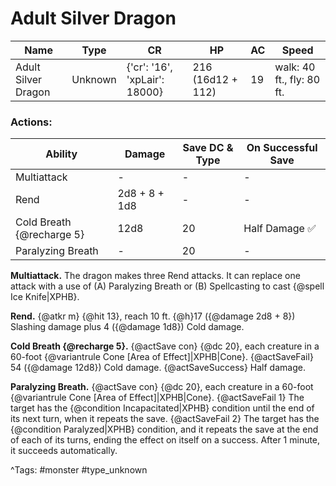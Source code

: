 # Adult Silver Dragon

| Name | Type | CR | HP | AC | Speed |
|------|------|----|----|----|-------|
| Adult Silver Dragon | Unknown | {'cr': '16', 'xpLair': 18000} | 216 (16d12 + 112) | 19 | walk: 40 ft., fly: 80 ft. |

### Actions:

| Ability | Damage | Save DC & Type | On Successful Save |
|---------|--------|----------------|--------------------|
| Multiattack | - | - | - |
| Rend | 2d8 + 8 + 1d8 | - | - |
| Cold Breath {@recharge 5} | 12d8 | 20 | Half Damage ✅ |
| Paralyzing Breath | - | 20 | - |


**Multiattack.** The dragon makes three Rend attacks. It can replace one attack with a use of (A) Paralyzing Breath or (B) Spellcasting to cast {@spell Ice Knife|XPHB}.

**Rend.** {@atkr m} {@hit 13}, reach 10 ft. {@h}17 ({@damage 2d8 + 8}) Slashing damage plus 4 ({@damage 1d8}) Cold damage.

**Cold Breath {@recharge 5}.** {@actSave con} {@dc 20}, each creature in a 60-foot {@variantrule Cone [Area of Effect]|XPHB|Cone}. {@actSaveFail} 54 ({@damage 12d8}) Cold damage. {@actSaveSuccess} Half damage.

**Paralyzing Breath.** {@actSave con} {@dc 20}, each creature in a 60-foot {@variantrule Cone [Area of Effect]|XPHB|Cone}. {@actSaveFail 1} The target has the {@condition Incapacitated|XPHB} condition until the end of its next turn, when it repeats the save. {@actSaveFail 2} The target has the {@condition Paralyzed|XPHB} condition, and it repeats the save at the end of each of its turns, ending the effect on itself on a success. After 1 minute, it succeeds automatically.

^Tags: #monster #type_unknown